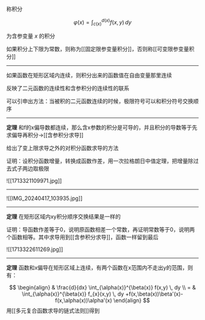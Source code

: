 称积分

$$
\varphi(x)=\int_{c(x)}^{d(x)} f(x,y) \, dy
$$

为含参变量 $x$ 的积分

如果积分上下限为常数，则称为[[固定限参变量积分]]，否则称[[可变限参变量积分]]

---

如果函数在矩形区域内连续，则积分出来的函数值在自由变量那里连续

反映了二元函数的连续性和含参积分的连续性的联系

可以引申出方法：当被积的二元函数连续的时候，极限符号可以和积分符号交换顺序

---

**定理** 和f的x偏导数都连续，那么含x参数的积分是可导的，并且积分的导数等于先求偏导再积分->[[含参积分求导]]

给出了变上限求导之外的对积分函数求导的方法

证明：设积分函数增量，转换成函数作差，用一次拉格朗日中值定理，把增量除过去式子两边取极限

![[1713321109971.jpg]]



---

![[IMG_20240417_103935.jpg]]

---

**定理** 在矩形区域内xy积分顺序交换结果是一样的

证明：导函数作差等于0，说明原函数相差一个常数，再证明常数等于0，说明两个函数相等。其中求导用到[[含参积分求导]]，函数一样留到最后

![[1713322611269.jpg]]

---

**定理** 函数和x偏导在矩形区域上连续，有两个函数在x范围内不走出y的范围，则有：

$$
\begin{align}
 & \frac{d}{dx} \int_{\alpha(x)}^{\beta(x)} f(x,y) \, dy   \\
 = & \int_{\alpha(x)}^{\beta(x)} f_{x}(x,y) \, dy +f(x,\beta(x))\beta'(x)-f(x,\alpha(x))\alpha'(x)
\end{align}
$$
用[[多元复合函数求导的链式法则]]得到










